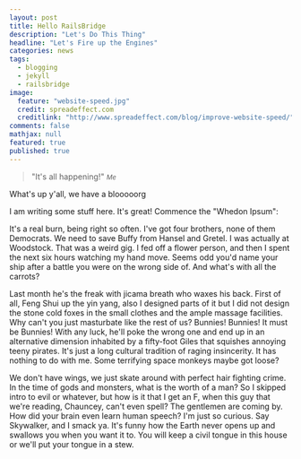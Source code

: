 ```yaml
---
layout: post
title: Hello RailsBridge
description: "Let's Do This Thing"
headline: "Let's Fire up the Engines"
categories: news
tags: 
  - blogging
  - jekyll
  - railsbridge
image: 
  feature: "website-speed.jpg"
  credit: spreadeffect.com
  creditlink: "http://www.spreadeffect.com/blog/improve-website-speed/"
comments: false
mathjax: null
featured: true
published: true
---
```


>&quot;It's all happening!&quot;
><small><cite title="Plato">Me</cite></small>

What's up y'all, we have a blooooorg

I am writing some stuff here.  It's great!  Commence the "Whedon Ipsum":
  
<!-- start whedon ipsum -->
It's a real burn, being right so often. I've got four brothers, none of them Democrats. We need to save Buffy from Hansel and Gretel. I was actually at Woodstock. That was a weird gig. I fed off a flower person, and then I spent the next six hours watching my hand move. Seems odd you'd name your ship after a battle you were on the wrong side of. And what's with all the carrots?

Last month he's the freak with jicama breath who waxes his back. First of all, Feng Shui up the yin yang, also I designed parts of it but I did not design the stone cold foxes in the small clothes and the ample massage facilities. Why can't you just masturbate like the rest of us? Bunnies! Bunnies! It must be Bunnies! With any luck, he'll poke the wrong one and end up in an alternative dimension inhabited by a fifty-foot Giles that squishes annoying teeny pirates. It's just a long cultural tradition of raging insincerity. It has nothing to do with me. Some terrifying space monkeys maybe got loose?

We don't have wings, we just skate around with perfect hair fighting crime. In the time of gods and monsters, what is the worth of a man? So I skipped intro to evil or whatever, but how is it that I get an F, when this guy that we're reading, Chauncey, can't even spell? The gentlemen are coming by. How did your brain even learn human speech? I'm just so curious. Say Skywalker, and I smack ya. It's funny how the Earth never opens up and swallows you when you want it to. You will keep a civil tongue in this house or we'll put your tongue in a stew.
<!-- please do not remove this line -->

<div style='display:none;'>
<a href='http://www.commercekitchen.com'>ipsum generator</a>
</div>

<!-- end whedon ipsum code -->
